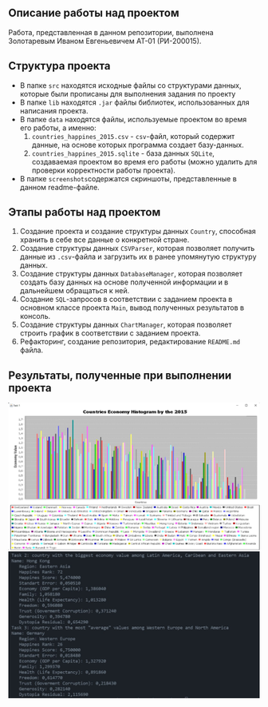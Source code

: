 ## Описание работы над проектом
Работа, представленная в данном репозитории, выполнена Золотаревым Иваном Евгеньевичем АТ-01 (РИ-200015).
## Структура проекта
 - В папке `src` находятся исходные файлы со структурами данных, которые были прописаны для выполнения задания по проекту
 - В папке `lib` находятся `.jar` файлы библиотек, использованных для написания проекта.
 - В папке `data` находятся файлы, используемые проектом во время его работы, а именно:
    1. `countries_happines_2015.csv` - `csv`-файл, который содержит данные, на основе которых программа создает базу-данных.
    2. `countries_happines_2015.sqlite` - база данных `SQLite`, создаваемая проектом во время его работы (можно удалить для проверки корректности работы проекта).
 - В папке `screenshots`содержатся скриншоты, представленные в данном readme-файле.
 ## Этапы работы над проектом
 1. Создание проекта и создание структуры данных `Country`, способная хранить в себе все данные о конкретной стране.
 2. Создание структуры данных `CSVParser`, которая позволяет получить данные из `.csv`-файла и загрузить их в ранее упомянутую структуру данных.
 3. Создание структуры данных `DatabaseManager`, которая позволяет создать базу данных на основе полученной информации и в дальнейшем обращаться к ней.
 4. Создание `SQL`-запросов в соответствии с заданием проекта в основном классе проекта `Main`, вывод полученных результатов в консоль.
 5. Создание структуры данных `ChartManager`, которая позволяет строить график в соответствии с заданием проекта.
 6. Рефакторинг, создание репозитория, редактирование `README.md` файла.
 ## Результаты, полученные при выполнении проекта
 ![alt text](screenshots/task1_result.jpg "Результаты, полученные при выполнении задания 1")
 ![alt text](screenshots/task2and3_result.jpg "Результаты, полученные при выполнении заданий 2 и 3")